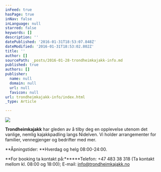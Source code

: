 ```yaml
---
inFeed: true
hasPage: true
inNav: false
inLanguage: null
starred: false
keywords: []
description: ''
datePublished: '2016-01-31T18:53:07.848Z'
dateModified: '2016-01-31T18:53:02.802Z'
title: ''
author: []
sourcePath: _posts/2016-01-28-trondheimkajakk-info.md
published: true
authors: []
publisher:
  name: null
  domain: null
  url: null
  favicon: null
url: trondheimkajakk-info/index.html
_type: Article

---
```

![](https://s3-us-west-2.amazonaws.com/the-grid-img/p/f23d9699747763a81643d22d75a4859d47286107.png)

**Trondheimkajakk** har gleden av å tilby deg en opplevelse utenom
det vanlige, nemlig kajakkpadling langs Nidelven. Vi
holder arrangementer for familier, vennegjenger og bedrifter med mer. 

**Åpningstider: **Hverdag og helg 08:00-24:00\. 

**For booking ta kontakt på:******Telefon: +47 483 38 318 (Ta kontakt mellom kl. 08:00 og 18:00);  E-mail: info@trondheimkajakk.no